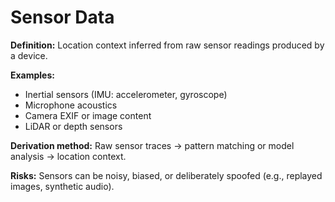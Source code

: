 # Sensor Data

**Definition:**
Location context inferred from raw sensor readings produced by a device.

**Examples:**
- Inertial sensors (IMU: accelerometer, gyroscope)
- Microphone acoustics
- Camera EXIF or image content
- LiDAR or depth sensors

**Derivation method:**
Raw sensor traces → pattern matching or model analysis → location context.

**Risks:**
Sensors can be noisy, biased, or deliberately spoofed (e.g., replayed images, synthetic audio).